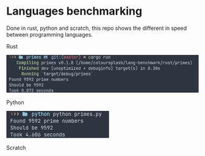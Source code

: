 # Languages benchmarking

Done in rust, python and scratch, this repo shows the different in speed between programming languages.

Rust

![Rust benchmark](img/rust.png)

Python

![Python benchmark](img/python.png)

Scratch
